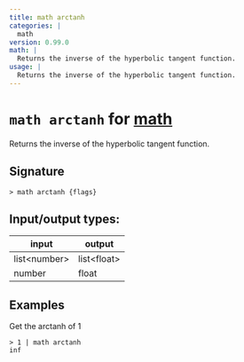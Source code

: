 ```yaml
---
title: math arctanh
categories: |
  math
version: 0.99.0
math: |
  Returns the inverse of the hyperbolic tangent function.
usage: |
  Returns the inverse of the hyperbolic tangent function.
---
```

<!-- This file is automatically generated. Please edit the command in https://github.com/nushell/nushell instead. -->

# `math arctanh` for [math](/commands/categories/math.md)

<div class='command-title'>Returns the inverse of the hyperbolic tangent function.</div>

## Signature

```> math arctanh {flags} ```


## Input/output types:

| input        | output      |
| ------------ | ----------- |
| list\<number\> | list\<float\> |
| number       | float       |
## Examples

Get the arctanh of 1
```nu
> 1 | math arctanh
inf
```
